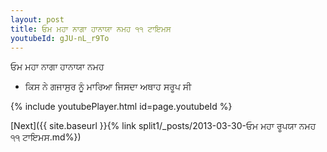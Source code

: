 ```yaml
---
layout: post
title: ਓਮ ਮਹਾ ਨਾਗਾ ਹਾਨਾਯਾ ਨਮਹ ੧੧ ਟਾਇਮਸ
youtubeId: gJU-nL_r9To
---
```

 
 
 ਓਮ ਮਹਾ ਨਾਗਾ ਹਾਨਾਯਾ ਨਮਹ  
 
 -  ਕਿਸ ਨੇ ਗਜਾਸੁਰ ਨੂੰ ਮਾਰਿਆ ਜਿਸਦਾ ਅਥਾਹ ਸਰੂਪ ਸੀ 
 
  
 
  
 
 
 
 
 
 


{% include youtubePlayer.html id=page.youtubeId %}
 
[Next]({{ site.baseurl }}{% link  split1/_posts/2013-03-30-ਓਮ ਮਹਾ ਰੂਪਯਾ ਨਮਹ ੧੧ ਟਾਇਮਸ.md%})
 
